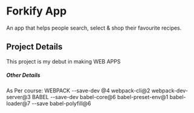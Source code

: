 # Forkify App
An app that helps people search, select & shop their favourite recipes.

## Project Details
This project is my debut in making WEB APPS


##### Other Details
As Per course:
WEBPACK
    --save-dev @4 webpack-cli@2 webpack-dev-server@3 
BABEL
    --save-dev babel-core@6 babel-preset-env@1 babel-loader@7
    --save babel-polyfill@6 
